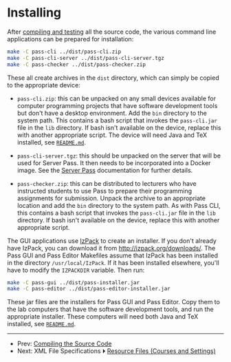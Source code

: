 # Installing

After [compiling and testing](compile.md) all the source code,
the various command line applications can be prepared for installation:
```bash
make -C pass-cli ../dist/pass-cli.zip
make -C pass-cli-server ../dist/pass-cli-server.tgz
make -C pass-checker ../dist/pass-checker.zip
```

These all create archives in the `dist` directory, which can simply
be copied to the appropriate device:

  - `pass-cli.zip`: this can be unpacked on any small devices
    available for computer programming projects that have
    software development tools but don't have a desktop environment.
    Add the `bin` directory to the system path. This contains a bash
    script that invokes the `pass-cli.jar` file in the `lib`
    directory. If bash isn't available on the device, replace this
    with another appropriate script. The device will need
    Java and TeX installed, see [`README.md`](README.md).

  - `pass-cli-server.tgz`: this should be unpacked on the server
    that will be used for Server Pass. It then needs to be
    incorporated into a Docker image. See the [Server Pass](server-pass)
    documentation for further details.

  - `pass-checker.zip`: this can be distributed to lecturers who
    have instructed students to use Pass to prepare their
    programming assignments for submission. Unpack the archive to
    an appropriate location and add the `bin` directory to the
    system path. As with Pass CLI, this contains a bash
    script that invokes the `pass-cli.jar` file in the `lib`
    directory. If bash isn't available on the device, replace this
    with another appropriate script.

The GUI applications use [IzPack](http://izpack.org/) to create an installer.
If you don't already have IzPack, you can download it from
<http://izpack.org/downloads/>. The Pass GUI and Pass Editor
Makefiles assume that IzPack has been installed in the directory
`/usr/local/IzPack`. If it has been installed elsewhere, you'll have
to modify the `IZPACKDIR` variable. Then run:
```bash
make -C pass-gui ../dist/pass-installer.jar
make -C pass-editor ../dist/pass-editor-installer.jar
```
These jar files are the installers for Pass GUI and Pass Editor.
Copy them to the lab computers that have the software development
tools, and run the appropriate installer. These computers will
need both Java and TeX installed, see [`README.md`](README.md).

---

 - Prev: [Compiling the Source Code](compile.md)
 - Next: XML File Specifications ⏵ [Resource Files (Courses and Settings)](resourcexml.md)
